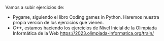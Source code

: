Vamos a subir ejercicios de:
- Pygame, siguiendo el libro Coding games in Python. Haremos nuestra propia versión de los ejercicios que vienen.
- C++, estamos haciendo los ejercicios de Nivel Inicial de la Olimpiada Informática de la Web https://2023.olimpiada-informatica.org/train/ 
